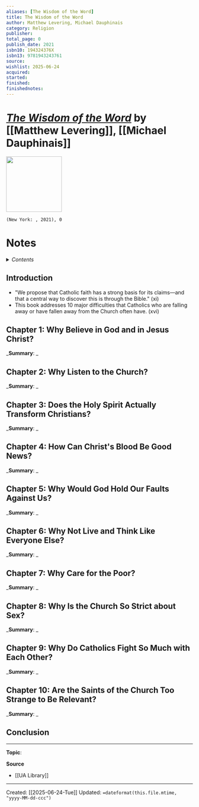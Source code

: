 ```yaml
---
aliases: [The Wisdom of the Word]
title: The Wisdom of the Word
author: Matthew Levering, Michael Dauphinais
category: Religion
publisher: 
total_page: 0
publish_date: 2021
isbn10: 194324376X
isbn13: 9781943243761
source: 
wishlist: 2025-06-24
acquired: 
started: 
finished: 
finishednotes: 
---
```

# *[The Wisdom of the Word]()* by [[Matthew Levering]], [[Michael Dauphinais]]

<img src="http://books.google.com/books/content?id=NVEgzgEACAAJ&printsec=frontcover&img=1&zoom=1&source=gbs_api" width=150>

`(New York: , 2021), 0`

# Notes

<details>
 <summary><i>Contents</i></summary>
<!-- MarkdownTOC autolink="true" -->

<!-- /MarkdownTOC -->
</details>


## Introduction 
- "We propose that Catholic faith has a strong basis for its claims—and that a central way to discover this is through the Bible." (xi)
- This book addresses 10 major difficulties that Catholics who are falling away or have fallen away from the Church often have. (xvi)

## Chapter 1: Why Believe in God and in Jesus Christ?
_**Summary**: _



## Chapter 2: Why Listen to the Church?
_**Summary**: _



## Chapter 3: Does the Holy Spirit Actually Transform Christians?
_**Summary**: _



## Chapter 4: How Can Christ's Blood Be Good News?
_**Summary**: _



## Chapter 5: Why Would God Hold Our Faults Against Us?
_**Summary**: _



## Chapter 6: Why Not Live and Think Like Everyone Else?
_**Summary**: _



## Chapter 7: Why Care for the Poor?
_**Summary**: _



## Chapter 8: Why Is the Church So Strict about Sex?
_**Summary**: _



## Chapter 9: Why Do Catholics Fight So Much with Each Other?
_**Summary**: _



## Chapter 10: Are the Saints of the Church Too Strange to Be Relevant?
_**Summary**: _


## Conclusion


--- 
**Topic**: 

**Source**
- [[UA Library]]
 ---
Created: [[2025-06-24-Tue]]
Updated: `=dateformat(this.file.mtime, "yyyy-MM-dd-ccc")`